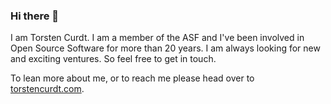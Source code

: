 ### Hi there 👋

I am Torsten Curdt. I am a member of the ASF and I've been involved in Open Source Software for more than 20 years.
I am always looking for new and exciting ventures. So feel free to get in touch.

To lean more about me, or to reach me please head over to [torstencurdt.com](https://torstencurdt.com/tech/?utm_source=github&utm_medium=social&utm_campaign=bio).

